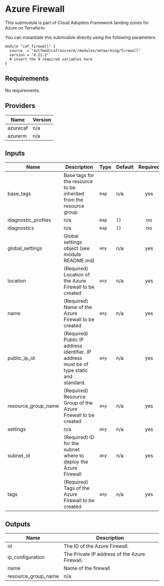 # Azure Firewall

This submodule is part of Cloud Adoption Framework landing zones for Azure on Terraform.

You can instantiate this submodule directly using the following parameters:

```
module "caf_firewall" {
  source  = "aztfmod/caf/azurerm//modules/networking/firewall"
  version = "4.21.2"
  # insert the 9 required variables here
}
```

<!-- BEGINNING OF PRE-COMMIT-TERRAFORM DOCS HOOK -->
## Requirements

No requirements.

## Providers

| Name | Version |
|------|---------|
| azurecaf | n/a |
| azurerm | n/a |

## Inputs

| Name | Description | Type | Default | Required |
|------|-------------|------|---------|:--------:|
| base\_tags | Base tags for the resource to be inherited from the resource group. | `map` | n/a | yes |
| diagnostic\_profiles | n/a | `map` | `{}` | no |
| diagnostics | n/a | `map` | `{}` | no |
| global\_settings | Global settings object (see module README.md) | `any` | n/a | yes |
| location | (Required) Location of the Azure Firewall to be created | `any` | n/a | yes |
| name | (Required) Name of the Azure Firewall to be created | `any` | n/a | yes |
| public\_ip\_id | (Required) Public IP address identifier. IP address must be of type static and standard. | `any` | n/a | yes |
| resource\_group\_name | (Required) Resource Group of the Azure Firewall to be created | `any` | n/a | yes |
| settings | n/a | `any` | n/a | yes |
| subnet\_id | (Required) ID for the subnet where to deploy the Azure Firewall | `any` | n/a | yes |
| tags | (Required) Tags of the Azure Firewall to be created | `any` | n/a | yes |

## Outputs

| Name | Description |
|------|-------------|
| id | The ID of the Azure Firewall. |
| ip\_configuration | The Private IP address of the Azure Firewall. |
| name | Name of the firewall |
| resource\_group\_name | n/a |

<!-- END OF PRE-COMMIT-TERRAFORM DOCS HOOK -->